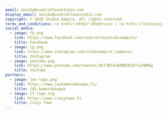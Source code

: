 ```yaml
---
email: annika@vuokrattavastudio.com
display_email: annika@vuokrattavastudio.com
copyright: © 2020 Studio Empire. All rights reserved.
terms_and_conditions: <a href="/ehdot">Ehdot</a> / <a href="/tietosuojaseloste">Tietosuojaseloste</a>
social_media:
  - image: fb.png
    link: https://www.facebook.com/vuokrattavastudioempire/
    title: Facebook
  - image: ig.png
    link: https://www.instagram.com/studioempire_tampere/
    title: Instagram
  - image: youtube.png
    link: https://www.youtube.com/channel/UCf3BtEx8dMESK2VYleXBMbg
    title: YouTube
partners:
  - image: jas-logo.png
    link: https://www.jaskamerakauppa.fi/
    title: JAS-kamerakauppa
  - image: CT-logo.svg
    link: https://www.crazytown.fi
    title: Crazy Town
---
```

